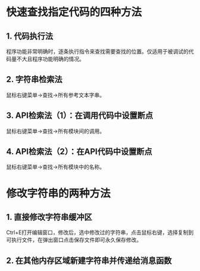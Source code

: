 # 快速查找指定代码的四种方法
## 1. 代码执行法
程序功能非常明确时，逐条执行指令来查找需要查找的位置。仅适用于被调试的代码量不大且程序功能明确的情况。
## 2. 字符串检索法
鼠标右键菜单->查找->所有参考文本字串。
## 3. API检索法（1）：在调用代码中设置断点
鼠标右键菜单->查找->所有模块间的调用。
## 4. API检索法（2）：在API代码中设置断点
鼠标右键菜单->查找->所有模块中的名称。
# 修改字符串的两种方法
## 1. 直接修改字符串缓冲区
Ctrl+E打开编辑窗口，修改后，选中修改过的字符串，点击鼠标右键，选择复制到可执行文件，在弹出窗口点击保存文件即可永久保存修改。
## 2. 在其他内存区域新建字符串并传递给消息函数
